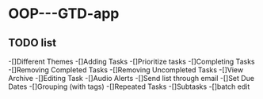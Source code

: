 OOP---GTD-app
=============
TODO list
----------
-[]Different Themes 
-[]Adding Tasks 
-[]Prioritize tasks 
-[]Completing Tasks 
-[]Removing Completed Tasks 
-[]Removing Uncompleted Tasks 
-[]View Archive 
-[]Editing Task 
-[]Audio Alerts 
-[]Send list through email 
-[]Set Due Dates 
-[]Grouping (with tags) 
-[]Repeated Tasks 
-[]Subtasks 
-[]batch edit